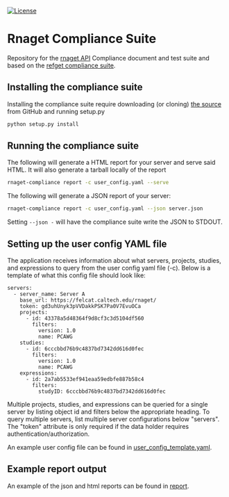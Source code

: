 [![License](https://img.shields.io/badge/License-Apache%202.0-blue.svg)](https://opensource.org/licenses/Apache-2.0)

# Rnaget Compliance Suite

Repository for the [rnaget API](https://github.com/ga4gh-rnaseq/schema) 
Compliance document and test suite and based on the [refget compliance suite](https://github.com/ga4gh/refget-compliance-suite).

## Installing the compliance suite

Installing the compliance suite require downloading (or cloning)
[the source](ihttps://github.com/ga4gh-rnaseq/rnaget-compliance-suite)
from GitHub and running setup.py

```bash
python setup.py install
```

## Running the compliance suite

The following will generate a HTML report for your server and serve said HTML. 
It will also generate a tarball locally of the report

```bash
rnaget-compliance report -c user_config.yaml --serve
```

The following will generate a JSON report of your server:

```bash
rnaget-compliance report -c user_config.yaml --json server.json
```

Setting `--json -` will have the compliance suite write the JSON to STDOUT.

## Setting up the user config YAML file

The application receives information about what servers, projects, studies,
and expressions to query from the user config yaml file (-c). Below is a 
template of what this config file should look like:

```
servers:
  - server_name: Server A
    base_url: https://felcat.caltech.edu/rnaget/
    token: gd3uhUnyk3pVVDakkPSK7Pa0V7EvuOCa
    projects:
      - id: 43378a5d48364f9d8cf3c3d5104df560
        filters:
          version: 1.0
          name: PCAWG
    studies:
      - id: 6cccbbd76b9c4837bd7342dd616d0fec
        filters:
          version: 1.0
          name: PCAWG
    expressions:
      - id: 2a7ab5533ef941eaa59edbfe887b58c4
        filters:
          studyID: 6cccbbd76b9c4837bd7342dd616d0fec
```

Multiple projects, studies, and expressions can be queried for a single server
by listing object id and filters below the appropriate heading. To query
multiple servers, list multiple server configurations below "servers". The 
"token" attribute is only required if the data holder requires 
authentication/authorization.

An example user config file can be found in [user_config_template.yaml](https://github.com/ga4gh-rnaseq/rnaget-compliance-suite/blob/ja_new_test_cases/user_config_template.yaml).

## Example report output

An example of the json and html reports can be found in
[report](https://github.com/ga4gh-rnaseq/rnaget-compliance-suite/tree/master/report).
